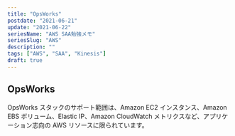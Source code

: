 ```yaml
---
title: "OpsWorks"
postdate: "2021-06-21"
update: "2021-06-22"
seriesName: "AWS SAA勉強メモ"
seriesSlug: "AWS"
description: ""
tags: ["AWS", "SAA", "Kinesis"]
draft: true
---
```


## OpsWorks

OpsWorks スタックのサポート範囲は、Amazon EC2 インスタンス、Amazon EBS ボリューム、Elastic IP、Amazon CloudWatch メトリクスなど、アプリケーション志向の AWS リソースに限られています。